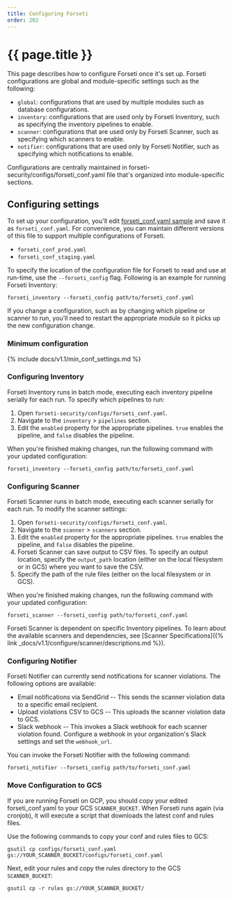 ```yaml
---
title: Configuring Forseti
order: 202
---
```


# {{ page.title }}

This page describes how to configure Forseti once it's set up. Forseti configurations
are global and module-specific settings such as the following:

-   `global`: configurations that are used by multiple modules such as database
    configurations.
-   `inventory`: configurations that are used only by Forseti Inventory, such as
    specifying the inventory pipelines to enable.
-   `scanner`: configurations that are used only by Forseti Scanner, such as
    specifying which scanners to enable.
-   `notifier`: configurations that are used only by Forseti Notifier, such as
    specifying which notifications to enable.

Configurations are centrally maintained in
forseti-security/configs/forseti_conf.yaml file that's organized into
module-specific sections.

## Configuring settings

To set up your configuration, you'll edit
[forseti_conf.yaml sample](https://github.com/GoogleCloudPlatform/forseti-security/blob/master/configs/forseti_conf.yaml.sample)
and save it as `forseti_conf.yaml`. For convenience, you can maintain different
versions of this file to support multiple configurations of Forseti.

-   `forseti_conf_prod.yaml`
-   `forseti_conf_staging.yaml`

To specify the location of the configuration file for Forseti to read and use
at run-time, use the `--forseti_config` flag. Following is an example for
running Forseti Inventory:

```
forseti_inventory --forseti_config path/to/forseti_conf.yaml
```

If you change a configuration, such as by changing which pipeline or scanner to
run, you'll need to restart the appropriate module so it picks up the new
configuration change.

### Minimum configuration

{% include docs/v1.1/min_conf_settings.md %}

### Configuring Inventory

Forseti Inventory runs in batch mode, executing each inventory
pipeline serially for each run. To specify which pipelines to run:

1.  Open `forseti-security/configs/forseti_conf.yaml`.
1.  Navigate to the `inventory` > `pipelines` section.
1.  Edit the `enabled` property for the appropriate pipelines.
    `true` enables the pipeline, and `false` disables the pipeline.

When you're finished making changes, run the following command with your
updated configuration:

```
forseti_inventory --forseti_config path/to/forseti_conf.yaml
```

### Configuring Scanner

Forseti Scanner runs in batch mode, executing each scanner serially 
for each run. To modify the scanner settings:

1. Open `forseti-security/configs/forseti_conf.yaml`.
1. Navigate to the `scanner` > `scanners` section.
1. Edit the `enabled` property for the appropriate pipelines.
   `true` enables the pipeline, and `false` disables the pipeline.
1. Forseti Scanner can save output to CSV files. To specify an output 
   location, specify the `output_path` location (either on the local 
   filesystem or in GCS) where you want to save the CSV.
1. Specify the path of the rule files (either on the local filesystem
   or in GCS).

When you're finished making changes, run the following command with your
updated configuration:

 ```
 forseti_scanner --forseti_config path/to/forseti_conf.yaml
 ```
 
Forseti Scanner is dependent on specific Inventory pipelines. To learn about
the available scanners and dependencies, see
[Scanner Specifications]({% link _docs/v1.1/configure/scanner/descriptions.md %}).
 
 
### Configuring Notifier

Forseti Notifier can currently send notifications for scanner violations. The 
following options are available:

* Email notifications via SendGrid -- This sends the scanner violation data to 
  a specific email recipient.
* Upload violations CSV to GCS -- This uploads the scanner violation data to GCS.
* Slack webhook -- This invokes a Slack webhook for each scanner violation found. 
  Configure a webhook in your organization's Slack settings and set the `webhook_url`.

You can invoke the Forseti Notifier with the following command:

```
forseti_notifier --forseti_config path/to/forseti_conf.yaml
```

### Move Configuration to GCS

If you are running Forseti on GCP, you should copy your edited forseti_conf.yaml to 
your GCS `SCANNER_BUCKET`. When Forseti runs again (via cronjob), it will execute a
script that downloads the latest conf and rules files.

Use the following commands to copy your conf and rules files to GCS:

```
gsutil cp configs/forseti_conf.yaml gs://YOUR_SCANNER_BUCKET/configs/forseti_conf.yaml
```

Next, edit your rules and copy the rules directory to the GCS `SCANNER_BUCKET`:

```
gsutil cp -r rules gs://YOUR_SCANNER_BUCKET/
```
